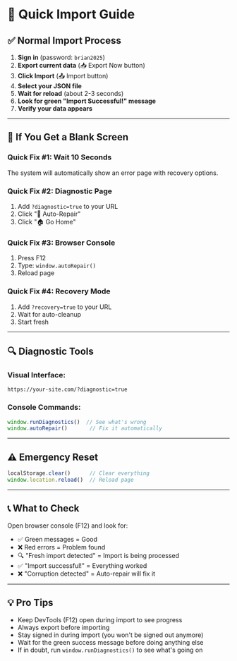 # 🚀 Quick Import Guide

## ✅ Normal Import Process

1. **Sign in** (password: `brian2025`)
2. **Export current data** (📥 Export Now button)
3. **Click Import** (📤 Import button)
4. **Select your JSON file**
5. **Wait for reload** (about 2-3 seconds)
6. **Look for green "Import Successful!" message**
7. **Verify your data appears**

---

## 🔧 If You Get a Blank Screen

### Quick Fix #1: Wait 10 Seconds
The system will automatically show an error page with recovery options.

### Quick Fix #2: Diagnostic Page
1. Add `?diagnostic=true` to your URL
2. Click "🔧 Auto-Repair"
3. Click "🏠 Go Home"

### Quick Fix #3: Browser Console
1. Press F12
2. Type: `window.autoRepair()`
3. Reload page

### Quick Fix #4: Recovery Mode
1. Add `?recovery=true` to your URL
2. Wait for auto-cleanup
3. Start fresh

---

## 🔍 Diagnostic Tools

### Visual Interface:
```
https://your-site.com/?diagnostic=true
```

### Console Commands:
```javascript
window.runDiagnostics()  // See what's wrong
window.autoRepair()       // Fix it automatically
```

---

## ⚠️ Emergency Reset

```javascript
localStorage.clear()      // Clear everything
window.location.reload()  // Reload page
```

---

## 📞 What to Check

Open browser console (F12) and look for:
- ✅ Green messages = Good
- ❌ Red errors = Problem found
- 🔍 "Fresh import detected" = Import is being processed
- ✅ "Import successful!" = Everything worked
- ❌ "Corruption detected" = Auto-repair will fix it

---

## 💡 Pro Tips

- Keep DevTools (F12) open during import to see progress
- Always export before importing
- Stay signed in during import (you won't be signed out anymore)
- Wait for the green success message before doing anything else
- If in doubt, run `window.runDiagnostics()` to see what's going on
